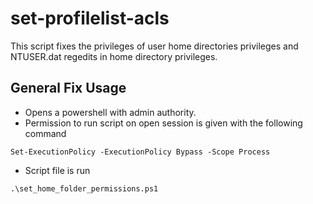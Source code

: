 # set-profilelist-acls
This script fixes the privileges of user home directories privileges and NTUSER.dat regedits in home directory privileges.

## General Fix Usage
- Opens a powershell with admin authority.
- Permission to run script on open session is given with the following command
```
Set-ExecutionPolicy -ExecutionPolicy Bypass -Scope Process
```
- Script file is run
```
.\set_home_folder_permissions.ps1
```
